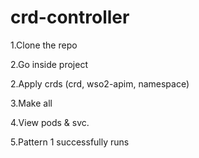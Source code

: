 # crd-controller

1.Clone the repo

2.Go inside project

2.Apply crds (crd, wso2-apim, namespace)

3.Make all

4.View pods & svc.

5.Pattern 1 successfully runs

